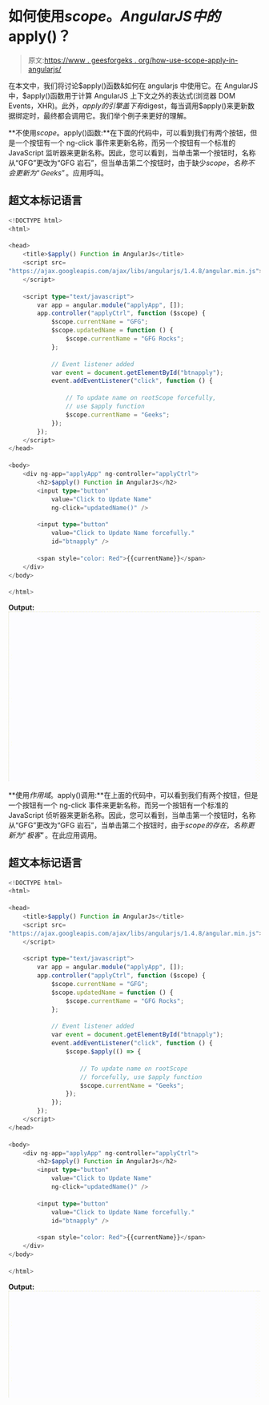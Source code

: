# 如何使用$scope。AngularJS 中的$apply()？

> 原文:[https://www . geesforgeks . org/how-use-scope-apply-in-angularjs/](https://www.geeksforgeeks.org/how-to-use-scope-apply-in-angularjs/)

在本文中，我们将讨论$apply()函数&如何在 angularjs 中使用它。在 AngularJS 中，$apply()函数用于计算 AngularJS 上下文之外的表达式(浏览器 DOM Events，XHR)。此外，$apply 的引擎盖下有$digest，每当调用$apply()来更新数据绑定时，最终都会调用它。我们举个例子来更好的理解。

**不使用$scope。$apply()函数:**在下面的代码中，可以看到我们有两个按钮，但是一个按钮有一个 ng-click 事件来更新名称，而另一个按钮有一个标准的 JavaScript 监听器来更新名称。因此，您可以看到，当单击第一个按钮时，名称从“GFG”更改为“GFG 岩石”，但当单击第二个按钮时，由于缺少$scope，名称不会更新为“Geeks”。$应用呼叫。

## 超文本标记语言

```ts
<!DOCTYPE html>
<html>

<head>
    <title>$apply() Function in AngularJs</title>
    <script src=
"https://ajax.googleapis.com/ajax/libs/angularjs/1.4.8/angular.min.js">
    </script>

    <script type="text/javascript">
        var app = angular.module("applyApp", []);
        app.controller("applyCtrl", function ($scope) {
            $scope.currentName = "GFG";
            $scope.updatedName = function () {
                $scope.currentName = "GFG Rocks";
            };

            // Event listener added
            var event = document.getElementById("btnapply");
            event.addEventListener("click", function () {

                // To update name on rootScope forcefully,
                // use $apply function
                $scope.currentName = "Geeks";
            });
        });
    </script>
</head>

<body>
    <div ng-app="applyApp" ng-controller="applyCtrl">
        <h2>$apply() Function in AngularJs</h2>
        <input type="button" 
            value="Click to Update Name" 
            ng-click="updatedName()" />

        <input type="button" 
            value="Click to Update Name forcefully." 
            id="btnapply" />

        <span style="color: Red">{{currentName}}</span>
    </div>
</body>

</html>
```

**Output:**
![](img/e8ae60a8bc53589ccdb873fc9d1f0099.png)

**使用$作用域。$apply()调用:**在上面的代码中，可以看到我们有两个按钮，但是一个按钮有一个 ng-click 事件来更新名称，而另一个按钮有一个标准的 JavaScript 侦听器来更新名称。因此，您可以看到，当单击第一个按钮时，名称从“GFG”更改为“GFG 岩石”，当单击第二个按钮时，由于$scope 的存在，名称更新为“极客”。$在此应用调用。

## 超文本标记语言

```ts
<!DOCTYPE html>
<html>

<head>
    <title>$apply() Function in AngularJs</title>
    <script src=
"https://ajax.googleapis.com/ajax/libs/angularjs/1.4.8/angular.min.js">
    </script>

    <script type="text/javascript">
        var app = angular.module("applyApp", []);
        app.controller("applyCtrl", function ($scope) {
            $scope.currentName = "GFG";
            $scope.updatedName = function () {
                $scope.currentName = "GFG Rocks";
            };

            // Event listener added
            var event = document.getElementById("btnapply");
            event.addEventListener("click", function () {
                $scope.$apply(() => {

                    // To update name on rootScope 
                    // forcefully, use $apply function
                    $scope.currentName = "Geeks";
                });
            });
        });
    </script>
</head>

<body>
    <div ng-app="applyApp" ng-controller="applyCtrl">
        <h2>$apply() Function in AngularJs</h2>
        <input type="button" 
            value="Click to Update Name" 
            ng-click="updatedName()" />

        <input type="button" 
            value="Click to Update Name forcefully." 
            id="btnapply" />

        <span style="color: Red">{{currentName}}</span>
    </div>
</body>

</html>
```

**Output:**
![](img/8a22b52544171b9da40ddab3d637d453.png)
